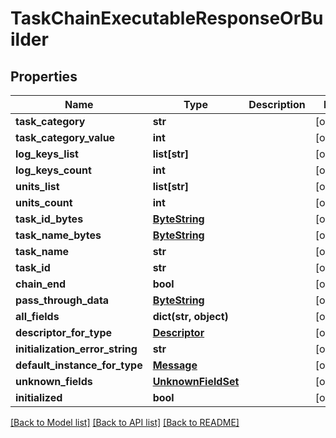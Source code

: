 # TaskChainExecutableResponseOrBuilder

## Properties
Name | Type | Description | Notes
------------ | ------------- | ------------- | -------------
**task_category** | **str** |  | [optional] 
**task_category_value** | **int** |  | [optional] 
**log_keys_list** | **list[str]** |  | [optional] 
**log_keys_count** | **int** |  | [optional] 
**units_list** | **list[str]** |  | [optional] 
**units_count** | **int** |  | [optional] 
**task_id_bytes** | [**ByteString**](ByteString.md) |  | [optional] 
**task_name_bytes** | [**ByteString**](ByteString.md) |  | [optional] 
**task_name** | **str** |  | [optional] 
**task_id** | **str** |  | [optional] 
**chain_end** | **bool** |  | [optional] 
**pass_through_data** | [**ByteString**](ByteString.md) |  | [optional] 
**all_fields** | **dict(str, object)** |  | [optional] 
**descriptor_for_type** | [**Descriptor**](Descriptor.md) |  | [optional] 
**initialization_error_string** | **str** |  | [optional] 
**default_instance_for_type** | [**Message**](Message.md) |  | [optional] 
**unknown_fields** | [**UnknownFieldSet**](UnknownFieldSet.md) |  | [optional] 
**initialized** | **bool** |  | [optional] 

[[Back to Model list]](../README.md#documentation-for-models) [[Back to API list]](../README.md#documentation-for-api-endpoints) [[Back to README]](../README.md)

